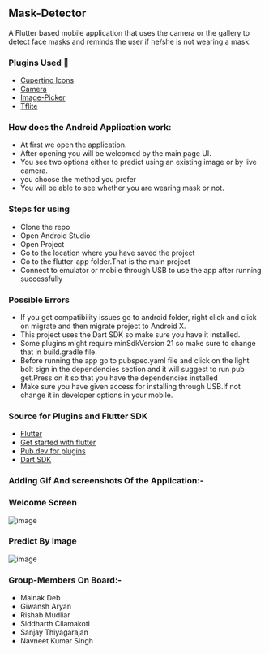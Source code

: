 ## Mask-Detector 
A Flutter based mobile application that uses the camera or the gallery to detect face masks and reminds the user if he/she is not wearing a mask. 


### Plugins Used :rocket: ##
<ul>
  <li><a href ='https://pub.dev/packages/cupertino_icons'>Cupertino Icons</a></li>
  <li><a href='https://pub.dev/packages/camera'>Camera</a></li>
  <li><a href='https://pub.dev/packages/image_picker'>Image-Picker</a></li>
  <li><a href='https://pub.dev/packages/tflite'>Tflite</a></li>
 </ul>
<h3>How does the Android Application work:</h3>
<ul>
  <li> At first we open the application.</li>
  <li>After opening you will be welcomed by the main page UI.</li>
  <li>You see two options either to predict using an existing image or by live camera.</li>
  <li>you choose the method you prefer</li>
  <li>You will be able to see whether you are wearing mask or not.</li>
 </ul>
<h3> Steps for using</h3>
<ul>
  <li>Clone the repo</li>
  <li>Open Android Studio</li>
  <li>Open Project</li>
  <li>Go to the location where you have saved the project</li>
  <li>Go to the flutter-app folder.That is the main project</li>
  <li>Connect to emulator or mobile through USB to use the app after running  successfully</li>
</ul>
<h3> Possible Errors </h3>
<ul>
  <li>If you get compatibility issues go to android folder, right click and click on migrate and then migrate project to Android X.</li>
  <li>This project uses the Dart SDK so make sure you have it installed.</li>
  <li>Some plugins might require minSdkVersion 21 so make sure to change that in build.gradle file.</li>
  <li>Before running the app go to pubspec.yaml file and click on the light bolt sign in the dependencies section and it will suggest to run pub get.Press on it so that you have the dependencies installed</li>
  <li>Make sure you have given access for installing through USB.If not change it in developer options in your mobile.</li>
 </ul>
 <h3>Source for Plugins and Flutter SDK</h3>
 <ul>
 <li><a href='https://flutter.dev/'>Flutter</a></li>
 <li><a href='https://flutter.dev/docs/get-started/install'>Get started with flutter</a></li>
 <li><a href='https://pub.dev/'>Pub.dev for plugins</a>
 <li><a href="https://dart.dev/get-dart">Dart SDK</a></li>
 </ul>
<h3>Adding Gif And screenshots Of the Application:-</h3>

### Welcome Screen

![image](https://user-images.githubusercontent.com/53183532/94363423-a15f0c80-00df-11eb-8b5f-3d2da1dbe440.png)
### Predict By Image
![image](https://user-images.githubusercontent.com/53183532/94363440-bb98ea80-00df-11eb-81c1-3e9cb67cb5cd.png)




### Group-Members On Board:-
- Mainak Deb
- Giwansh Aryan
- Rishab Mudliar
- Siddharth Cilamakoti
- Sanjay Thiyagarajan
- Navneet Kumar Singh
